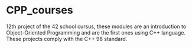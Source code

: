 # CPP_courses
12th project of the 42 school cursus, these modules are an introduction to Object-Oriented Programming and are the first ones using C++ language.
These projects comply with the C++ 98 standard.

